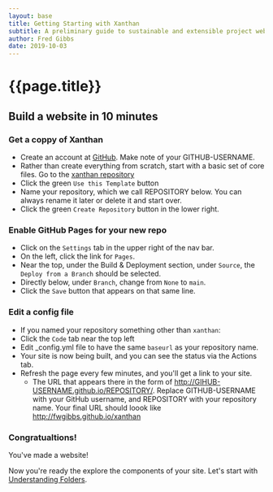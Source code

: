 ```yaml
---
layout: base
title: Getting Starting with Xanthan
subtitle: A preliminary guide to sustainable and extensible project websites
author: Fred Gibbs
date: 2019-10-03
---
```


# {{page.title}}

## Build a website in 10 minutes

### Get a coppy of Xanthan
- Create an account at [GitHub](http://github.com/register). Make note of your GITHUB-USERNAME.
- Rather than create everything from scratch, start with a basic set of core files.  Go to the [xanthan repository](http://github.com/fredgibbs/xanthan)
- Click the green `Use this Template` button
- Name your repository, which we call REPOSITORY below. You can always rename it later or delete it and start over.
- Click the green `Create Repository` button in the lower right.

### Enable GitHub Pages for your new repo
- Click on the  `Settings` tab in the upper right of the nav bar. 
- On the left, click the link for `Pages`.
- Near the top, under the Build & Deployment section, under `Source`, the `Deploy from a Branch` should be selected.
- Directly below, under `Branch`, change from `None` to `main`.
- Click the `Save` button that appears on that same line.

### Edit a config file
- If you named your repository something other than `xanthan`:
- Click the `Code` tab near the top left
- Edit _config.yml file to have the same `baseurl` as your repository name. 
- Your site is now being built, and you can see the status via the Actions tab.
- Refresh the page every few minutes, and you'll get a link to your site.  
  - The URL that appears there in the form of http://GIHUB-USERNAME.github.io/REPOSITORY/. Replace GITHUB-USERNAME with your GitHub username, and REPOSITORY with your repository name. Your final URL should loook like http://fwgibbs.github.io/xanthan

### Congratualtions! 
You've made a website! 

Now you're ready the explore the components of your site. Let's start with [Understanding Folders](understanding-folders).


